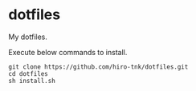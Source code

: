 # dotfiles

My dotfiles.

Execute below commands to install.
```
git clone https://github.com/hiro-tnk/dotfiles.git
cd dotfiles
sh install.sh
```
